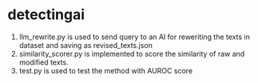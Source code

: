 # detectingai

1. llm_rewrite.py is used to send query to an AI for reweriting the texts in dataset and saving as revised_texts.json  
2. similarity_scorer.py is implemented to score the similarity of raw and modified texts.  
3. test.py is used to test the method with AUROC score

